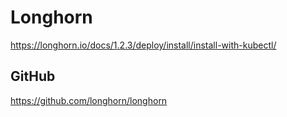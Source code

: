 

# Longhorn


https://longhorn.io/docs/1.2.3/deploy/install/install-with-kubectl/


## GitHub

https://github.com/longhorn/longhorn
